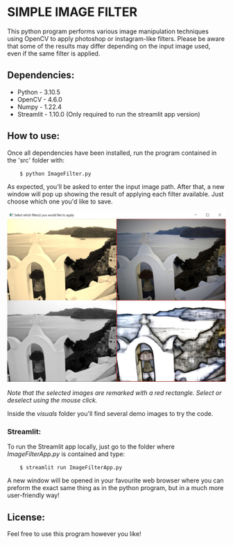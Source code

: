 # SIMPLE IMAGE FILTER
This python program performs various image manipulation techniques using OpenCV to apply photoshop or instagram-like filters.
Please be aware that some of the results may differ depending on the input image used, even if the same filter is applied.

## Dependencies:
* Python - 3.10.5
* OpenCV - 4.6.0
* Numpy - 1.22.4
* Streamlit - 1.10.0 (Only required to run the streamlit app version)

## How to use:
Once all dependencies have been installed, run the program contained in the 'src' folder with:

```console
    $ python ImageFilter.py
```
As expected, you'll be asked to enter the input image path.
After that, a new window will pop up showing the result of applying each filter available. Just choose which one you'd like to save.

![alt text](https://github.com/Josgonmar/Simple-image-filters/blob/master/visuals/interface.jpg?raw=true)

*Note that the selected images are remarked with a red rectangle. Select or deselect using the mouse click.*

Inside the *visuals* folder you'll find several demo images to try the code.

### Streamlit:
To run the Streamlit app locally, just go to the folder where *ImageFilterApp.py* is contained and type:

```console
    $ streamlit run ImageFilterApp.py
```
A new window will be opened in your favourite web browser where you can preform the exact same thing as in the python program, but in a much more user-friendly way!

## License:
Feel free to use this program however you like!